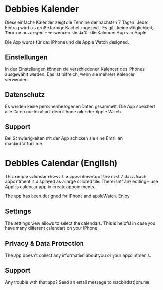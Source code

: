# Debbies Kalender

Diese einfache Kalender zeigt die Termine der nächsten 7 Tagen. Jeder Eintrag wird als große farbige Kachel angezeigt.
Es gibt keine Möglichkeit, Termine anzulegen – verwenden sie dafür die Kalender App von Apple.

Die App wurde für das iPhone und die Apple Watch designed.

## Einstellungen
In den Einstellungen können die verschiedenen Kalender des iPhones ausgewählt werden. Das ist hilfreich, wenn sie mehrere Kalender verwenden.

## Datenschutz
Es werden keine personenbezogenen Daten gesammelt. Die App speichert alle Daten nur lokal auf dem iPhone oder der Apple Watch.

## Support
Bei Schwierigkeiten mit der App schicken sie eine Email an macbird(at)pm.me


# Debbies Calendar (English)

This simple calendar shows the appointments of the next 7 days. Each appointment is displayed as a large colored tile.
There isnt' any editing – use Apples calendar app to create appointments.

The app has been designed for iPhone and appleWatch. Enjoy!

## Settings
The settings view allows to select the calendars. This is helpful in case you have many different calendars on your iPhone.

## Privacy & Data Protection
The app doesn't collect any information about you or your appointments. 

## Support
Any trouble with that app? Send an email message to macbird(at)pm.me
